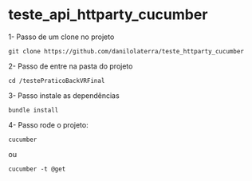 # teste_api_httparty_cucumber

1- Passo de um clone no projeto

```
git clone https://github.com/danilolaterra/teste_httparty_cucumber
```

2- Passo de entre na pasta do projeto

```
cd /testePraticoBackVRFinal
```

3- Passo instale as dependências

```
bundle install
```

4- Passo rode o projeto:

```
cucumber
```

ou 

```
cucumber -t @get
```
